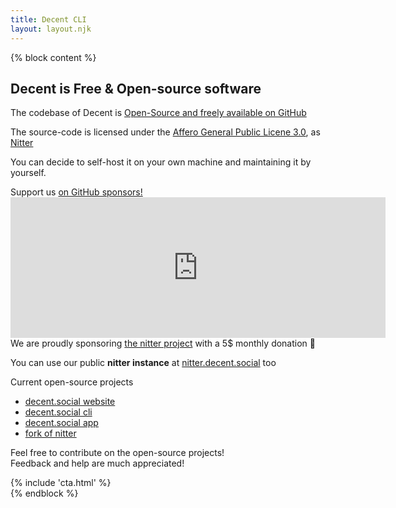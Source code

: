 ```yaml
---
title: Decent CLI
layout: layout.njk
---
```


{% block content %}
<section class="container mt-5">
  <h1 class="title">Decent is Free & Open-source software</h1>
  <div class="row">
    <div class="col-md-8 my-5 py-5">
      <p class="lead">
        The codebase of Decent is <a target="_blank" href="https://github.com/decentsocial">Open-Source and freely available on GitHub</a>
      </p>
      <p class="lead">
      The source-code is licensed under the <a href="https://www.gnu.org/licenses/agpl-3.0.html" target="_blank">Affero General Public Licene 3.0</a>, as <a href="https://github.com/zedeus/nitter" target="_blank">Nitter</a>
      </p>
      <p class="lead">
        You can decide to self-host it on your own machine and maintaining it by yourself.
      </p>
      <p class="lead">
        Support us <a href="https://github.com/sponsors/decentsocial/" target="_blank">on GitHub sponsors!</a>
        <br>
        <iframe src="https://github.com/sponsors/decentsocial/card" title="Sponsor decentsocial" height="225" width="600" style="border: 0;" class="my-3"></iframe>
        <br>
        We are proudly sponsoring <a href="https://github.com/sponsors/zedeus" target="_blank">the nitter project</a> with a 5$ monthly donation&nbsp;🙌
      </p>
      <p class="lead">
        You can use our public <b>nitter instance</b> at <a href="https://nitter.decent.social/" target="_blank">nitter.decent.social</a> too
      </p>
      <p class="lead mt-5">
        Current open-source projects
      </p>
      <ul class="list-group list-group-flush mb-5">
        <li class="list-group-item">
          <a target="_blank" href="https://github.com/decentsocial/website">decent.social website</a>
        </li>
        <li class="list-group-item">
          <a target="_blank" href="https://github.com/decentsocial/cli">decent.social cli</a>
        </li>
        <li class="list-group-item">
          <a target="_blank" href="https://github.com/decentsocial/app">decent.social app</a>
        </li>
        <li class="list-group-item">
          <a target="_blank" href="https://github.com/decentsocial/nitter">fork of nitter</a>
        </li>
      </ul>
      <p class="lead">
        Feel free to contribute on the open-source projects!
        <br>
        Feedback and help are much appreciated!
      </p>
    </div>
    <div class="col-md-4 my-5 py-5">
      <img class="img-fluid" lazy="/img/open-source.svg" />
    </div>
  </div>
  {% include 'cta.html' %}
</section>
{% endblock %}